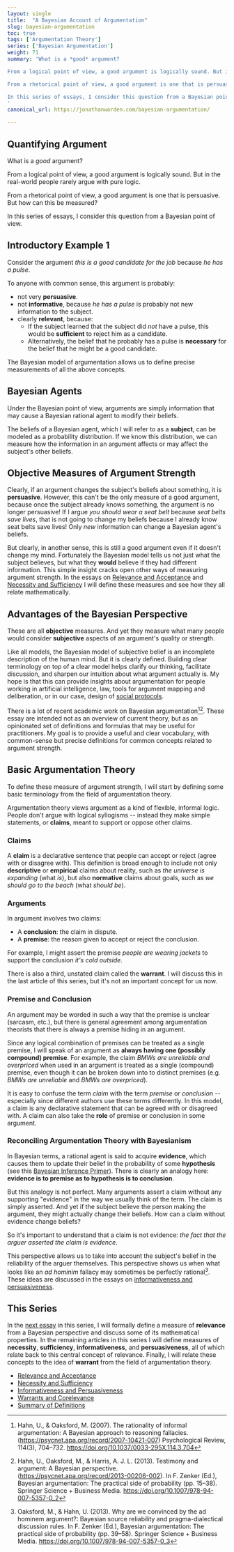 ```yaml
---
layout: single
title:  "A Bayesian Account of Argumentation"
slug: bayesian-argumentation
toc: true
tags: ['Argumentation Theory']
series: ['Bayesian Argumentation']
weight: 71
summary: 'What is a *good* argument?

From a logical point of view, a good argument is logically sound. But in the real-world people rarely argue with pure logic. 

From a rhetorical point of view, a good argument is one that is persuasive. But how can this be measured?

In this series of essays, I consider this question from a Bayesian point of view. 
'
canonical_url: https://jonathanwarden.com/bayesian-argumentation/

---
```


## Quantifying Argument

What is a *good* argument?

From a logical point of view, a good argument is logically sound. But in the real-world people rarely argue with pure logic. 

From a rhetorical point of view, a good argument is one that is persuasive. But how can this be measured?

In this series of essays, I consider this question from a Bayesian point of view. 


## Introductory Example 1

Consider the argument *this is a good candidate for the job* because *he has a pulse*. 

To anyone with common sense, this argument is probably:

- not very **persuasive**.
- not **informative**, because *he has a pulse* is probably not new information to the subject.
- clearly **relevant**, because:
    - If the subject learned that the subject did *not* have a pulse, this would be **sufficient** to reject him as a candidate.
    - Alternatively, the belief that he probably has a pulse is **necessary** for the belief that he might be a good candidate.

The Bayesian model of argumentation allows us to define precise measurements of all the above concepts.

## Bayesian Agents

Under the Bayesian point of view, arguments are simply information that may cause a Bayesian rational agent to modify their beliefs. 

The beliefs of a Bayesian agent, which I will refer to as a **subject**, can be modeled as a probability distribution. If we know this distribution, we can measure how the information in an argument affects or may affect the subject's other beliefs. 

## Objective Measures of Argument Strength

Clearly, if an argument changes the subject's beliefs about something, it is **persuasive**. However, this can't be the only measure of a good argument, because once the subject already knows something, the argument is no longer persuasive! If I argue *you should wear a seat belt* because *seat belts save lives*, that is not going to change my beliefs because I already know seat belts save lives! Only *new* information can change a Bayesian agent's beliefs. 

But clearly, in another sense, this is still a good argument even if it doesn't change my mind. Fortunately the Bayesian model tells us not just what the subject believes, but what they **would** believe if they had different information. This simple insight cracks open other ways of measuring argument strength. In the essays on [Relevance and Acceptance](/relevance-and-acceptance) and [Necessity and Sufficiency](/necessity-and-sufficiency) I will define these measures and see how they all relate mathematically.

## Advantages of the Bayesian Perspective

These are all **objective** measures. And yet they measure what many people would consider **subjective** aspects of an argument's quality or strength.

Like all models, the Bayesian model of subjective belief is an incomplete description of the human mind. But it is clearly defined. Building clear terminology on top of a clear model helps clarify our thinking, facilitate discussion, and sharpen our intuition about what argument actually is. My hope is that this can provide insights about argumentation for people working in artificial intelligence, law, tools for argument mapping and deliberation, or in our case, design of [social protocols](https://social-protocols.org).

There is a lot of recent academic work on Bayesian argumentation[^1][^2]. These essay are intended not as an overview of current theory, but as an opinionated set of definitions and formulas that may be useful for practitioners. My goal is to provide a useful and clear vocabulary, with common-sense but precise definitions for common concepts related to argument strength.

## Basic Argumentation Theory

To define these measure of argument strength, I will start by defining some basic terminology from the field of argumentation theory.

Argumentation theory views argument as a kind of flexible, informal logic. People don't argue with logical syllogisms -- instead they make simple statements, or **claims**, meant to support or oppose other claims. 

### Claims

A **claim** is a declarative sentence that people can accept or reject (agree with or disagree with). This definition is broad enough to include not only **descriptive** or **empirical** claims about reality, such as *the universe is expanding*  (what *is*), but also **normative** claims about goals, such as *we should go to the beach* (what *should be*).

### Arguments

In argument involves two claims: 

- A **conclusion**: the claim in dispute.
- A **premise**: the reason given to accept or reject the conclusion.

For example, I might assert the premise *people are wearing jackets* to support the conclusion *it's cold outside*. 

There is also a third, unstated claim called the **warrant**. I will discuss this in the last article of this series, but it's not an important concept for us now.

### Premise and Conclusion

An argument may be worded in such a way that the premise is unclear (sarcasm, etc.), but there is general agreement among argumentation theorists that there is always a premise hiding in an argument. 

Since any logical combination of premises can be treated as a single premise, I will speak of an argument as **always having one (possibly compound) premise**. For example, the claim *BMWs are unreliable and overpriced* when used in an argument is treated as a single (compound) premise, even though it can be broken down into to distinct premises (e.g. *BMWs are unreliable* and *BMWs are overpriced*). 

It is easy to confuse the term *claim* with the term *premise* or *conclusion* -- especially since different authors use these terms differently. In this model, a claim is any declarative statement that can be agreed with or disagreed with. A claim can also take the **role** of premise or conclusion in some argument. 

### Reconciling Argumentation Theory with Bayesianism

In Bayesian terms, a rational agent is said to acquire **evidence**, which causes them to update their belief in the probability of some **hypothesis** (see this [Bayesian Inference Primer](/bayesian-inference-primer)). There is clearly an analogy here: **evidence is to premise as to hypothesis is to conclusion**.

But this analogy is not perfect. Many arguments assert a claim without any supporting "evidence" in the way we usually think of the term. The claim is simply asserted. And yet if the subject believe the person making the argument, they might actually change their beliefs. How can a claim without evidence change beliefs?

So it's important to understand that a claim is not evidence: *the fact that the arguer asserted the claim is evidence*.

This perspective allows us to take into account the subject's belief in the reliability of the arguer themselves. This perspective shows us when what looks like an *ad hominim* fallacy may sometimes be perfectly rational[^3]. These ideas are discussed in the essays on [informativeness and persuasiveness](/informativeness-and-persuasiveness).


## This Series

In the [next essay](/relevance-and-acceptance) in this series, I will formally define a measure of **relevance** from a Bayesian perspective and discuss some of its mathematical properties. In the remaining articles in this series I will define measures of **necessity**, **sufficiency**, **informativeness**, and **persuasiveness**, all of which relate back to this central concept of relevance. Finally, I will relate these concepts to the idea of **warrant** from the field of argumentation theory.

- [Relevance and Acceptance](/relevance-and-acceptance)
- [Necessity and Sufficiency](/necessity-and-sufficiency)
- [Informativeness and Persuasiveness](/informativeness-and-persuasiveness)
- [Warrants and Corelevance](/warrants-and-corelevance)
- [Summary of Definitions](/bayesian-argumentation-definitions)



<style>
.sample-distribution {
    table-layout: auto; 
    display: table;
    width: 100%;
    max-width: 250px;
    margin: 25px auto;
} 

.example
{
  margin: auto;
  background-color: lightgrey;
  border: 1px solid black;
  max-width: 600px;
  padding-top: 1em;
  padding-bottom: 0px;
  padding-left: 1em;
  padding-right: 1em;
  margin-bottom:  1em;
}

.example h3 {
    margin-top: 0px;
}


</style>

[^1]: Hahn, U., & Oaksford, M. (2007). The rationality of informal argumentation: A Bayesian approach to reasoning fallacies. (https://psycnet.apa.org/record/2007-10421-007) Psychological Review, 114(3), 704–732. https://doi.org/10.1037/0033-295X.114.3.704
[^2]: Hahn, U., Oaksford, M., & Harris, A. J. L. (2013). Testimony and argument: A Bayesian perspective. (https://psycnet.apa.org/record/2013-00206-002). In F. Zenker (Ed.), Bayesian argumentation: The practical side of probability (pp. 15–38). Springer Science + Business Media. https://doi.org/10.1007/978-94-007-5357-0_2
[^3]: Oaksford, M., & Hahn, U. (2013). Why are we convinced by the ad hominem argument?: Bayesian source reliability and pragma-dialectical discussion rules. In F. Zenker (Ed.), Bayesian argumentation: The practical side of probability (pp. 39–58). Springer Science + Business Media. https://doi.org/10.1007/978-94-007-5357-0_3






